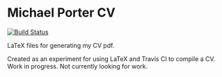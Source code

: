 # Michael Porter CV
[![Build Status](https://travis-ci.org/mikeporterdev/LaTeX-CV.svg?branch=master)](https://travis-ci.org/mikeporterdev/LaTeX-CV)

LaTeX files for generating my CV pdf.

Created as an experiment for using LaTeX and Travis CI to compile a CV. Work in progress.
Not currently looking for work.
